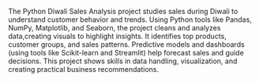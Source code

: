The Python Diwali Sales Analysis project studies sales during Diwali to understand customer behavior and trends. Using Python tools like Pandas, NumPy, Matplotlib, and Seaborn, the project cleans and analyzes data,creating visuals to highlight insights. It identifies top products, customer groups, and sales patterns. Predictive models and dashboards (using tools like Scikit-learn and Streamlit) help forecast sales and guide decisions.
This project shows skills in data handling, visualization, and creating practical business recommendations.
